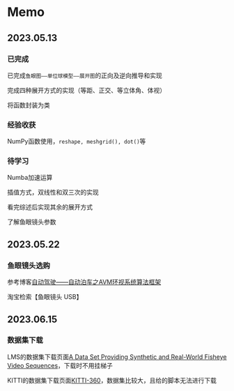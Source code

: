 # Memo

## 2023.05.13

### 已完成

已完成`鱼眼图——单位球模型——展开图`的正向及逆向推导和实现

完成四种展开方式的实现（等距、正交、等立体角、体视）

将函数封装为类

### 经验收获

NumPy函数使用，`reshape, meshgrid(), dot()`等

### 待学习

Numba加速运算

插值方式，双线性和双三次的实现

看完综述后实现其余的展开方式

了解鱼眼镜头参数

## 2023.05.22

### 鱼眼镜头选购

参考博客[自动驾驶——自动泊车之AVM环视系统算法框架](https://zhuanlan.zhihu.com/p/534553717)

淘宝检索【鱼眼镜头 USB】

## 2023.06.15

### 数据集下载

LMS的数据集下载页面[A Data Set Providing Synthetic and Real-World Fisheye Video Sequences](https://www.lms.tf.fau.eu/research/downloads/fisheye-data-set/)，下载时不用挂梯子

KITTI的数据集下载页面[KITTI-360](https://www.cvlibs.net/datasets/kitti-360/download.php)，数据集比较大，且给的脚本无法进行下载